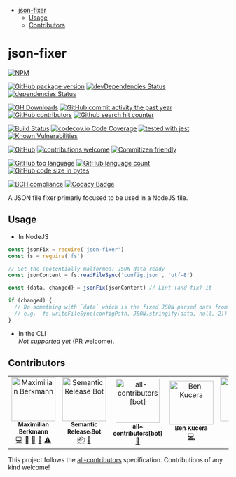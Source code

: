 <!-- START doctoc generated TOC please keep comment here to allow auto update -->
<!-- DON'T EDIT THIS SECTION, INSTEAD RE-RUN doctoc TO UPDATE -->

- [json-fixer](#json-fixer)
  - [Usage](#usage)
  - [Contributors](#contributors)

<!-- END doctoc generated TOC please keep comment here to allow auto update -->

# json-fixer

[![NPM](https://nodei.co/npm/json-fixer.png)](https://nodei.co/npm/json-fixer/)

[![GitHub package version](https://img.shields.io/github/package-json/v/Berkmann18/json-fixer.svg)](https://github.com/Berkmann18/json-fixer)
[![devDependencies Status](https://david-dm.org/berkmann18/json-fixer/dev-status.svg)](https://david-dm.org/berkmann18/json-fixer?type=dev)
[![dependencies Status](https://david-dm.org/berkmann18/json-fixer/status.svg)](https://david-dm.org/berkmann18/json-fixer)

[![GH Downloads](https://img.shields.io/github/downloads/Berkmann18/json-fixer/total.svg)](https://github.com/Berkmann18/json-fixer/network/members)
[![GitHub commit activity the past year](https://img.shields.io/github/commit-activity/y/Berkmann18/json-fixer.svg)](https://github.com/Berkmann18/json-fixer/graphs/commit-activity)
[![GitHub contributors](https://img.shields.io/github/contributors/Berkmann18/json-fixer.svg)](https://github.com/Berkmann18/json-fixer/graphs/contributors)
[![Github search hit counter](https://img.shields.io/github/search/Berkmann18/json-fixer/goto.svg)](https://github.com/Berkmann18/json-fixer/graphs/traffic)

[![Build Status](https://travis-ci.org/Berkmann18/json-fixer.svg?branch=master)](https://travis-ci.org/Berkmann18/json-fixer)
[![codecov.io Code Coverage](https://img.shields.io/codecov/c/github/Berkmann18/json-fixer.svg?maxAge=2592000)](https://codecov.io/github/Berkmann18/json-fixer?branch=master)
[![tested with jest](https://img.shields.io/badge/tested_with-jest-99424f.svg)](https://github.com/facebook/jest)
[![Known Vulnerabilities](https://snyk.io/test/github/Berkmann18/json-fixer/badge.svg?targetFile=package.json)](https://snyk.io/test/github/Berkmann18/json-fixer?targetFile=package.json)

[![GitHub](https://img.shields.io/github/license/Berkmann18/json-fixer.svg)](https://github.com/Berkmann18/json-fixer/blob/master/LICENSE)
[![contributions welcome](https://img.shields.io/badge/contributions-welcome-brightgreen.svg?style=flat)](https://github.com/Berkmann18/json-fixer/issues)
[![Commitizen friendly](https://img.shields.io/badge/commitizen-friendly-brightgreen.svg)](http://commitizen.github.io/cz-cli/)

[![GitHub top language](https://img.shields.io/github/languages/top/Berkmann18/json-fixer.svg)](https://github.com/Berkmann18/json-fixer)
[![GitHub language count](https://img.shields.io/github/languages/count/Berkmann18/json-fixer.svg)](https://github.com/Berkmann18/json-fixer)
[![GitHub code size in bytes](https://img.shields.io/github/languages/code-size/Berkmann18/json-fixer.svg)](https://github.com/Berkmann18/json-fixer)

[![BCH compliance](https://bettercodehub.com/edge/badge/Berkmann18/json-fixer?branch=master)](https://bettercodehub.com/results/Berkmann18/json-fixer)
[![Codacy Badge](https://api.codacy.com/project/badge/Grade/2a8e3e98d3bb47f29abbc3df7174675d)](https://app.codacy.com/app/maxieberkmann/json-fixer?utm_source=github.com&utm_medium=referral&utm_content=Berkmann18/json-fixer&utm_campaign=Badge_Grade_Dashboard)

A JSON file fixer primarly focused to be used in a NodeJS file.

## Usage

- In NodeJS

```js
const jsonFix = require('json-fixer')
const fs = require('fs')

// Get the (potentially malformed) JSON data ready
const jsonContent = fs.readFileSync('config.json', 'utf-8')

const {data, changed} = jsonFix(jsonContent) // Lint (and fix) it

if (changed) {
  // Do something with `data` which is the fixed JSON parsed data from `jsonContent`
  // e.g. `fs.writeFileSync(configPath, JSON.stringify(data, null, 2))`
}
```

- In the CLI<br>
  _Not supported yet_ (PR welcome).

## Contributors

<!-- ALL-CONTRIBUTORS-LIST:START - Do not remove or modify this section -->
<!-- prettier-ignore -->
<table>
  <tr>
    <td align="center"><a href="http://maxcubing.wordpress.com"><img src="https://avatars0.githubusercontent.com/u/8260834?v=4" width="100px;" alt="Maximilian Berkmann"/><br /><sub><b>Maximilian Berkmann</b></sub></a><br /><a href="https://github.com/Berkmann18/json-fixer/commits?author=Berkmann18" title="Code">💻</a> <a href="https://github.com/Berkmann18/json-fixer/commits?author=Berkmann18" title="Documentation">📖</a> <a href="#ideas-Berkmann18" title="Ideas, Planning, & Feedback">🤔</a> <a href="#maintenance-Berkmann18" title="Maintenance">🚧</a> <a href="https://github.com/Berkmann18/json-fixer/commits?author=Berkmann18" title="Tests">⚠️</a></td>
    <td align="center"><a href="http://semantic-release.org/"><img src="https://avatars1.githubusercontent.com/u/32174276?v=4" width="100px;" alt="Semantic Release Bot"/><br /><sub><b>Semantic Release Bot</b></sub></a><br /><a href="#platform-semantic-release-bot" title="Packaging/porting to new platform">📦</a> <a href="https://github.com/Berkmann18/json-fixer/commits?author=semantic-release-bot" title="Documentation">📖</a></td>
    <td align="center"><a href="https://github.com/apps/all-contributors"><img src="https://avatars1.githubusercontent.com/u/649578?v=4" width="100px;" alt="all-contributors[bot]"/><br /><sub><b>all-contributors[bot]</b></sub></a><br /><a href="https://github.com/Berkmann18/json-fixer/commits?author=all-contributors[bot]" title="Documentation">📖</a></td>
    <td align="center"><a href="https://github.com/Bkucera"><img src="https://avatars0.githubusercontent.com/u/14625260?v=4" width="100px;" alt="Ben Kucera"/><br /><sub><b>Ben Kucera</b></sub></a><br /><a href="https://github.com/Berkmann18/json-fixer/commits?author=Bkucera" title="Code">💻</a></td>
    <td align="center"><a href="https://github.com/SvetozarMateev"><img src="https://avatars3.githubusercontent.com/u/25162335?v=4" width="100px;" alt="Svetozar Mateev"/><br /><sub><b>Svetozar Mateev</b></sub></a><br /><a href="https://github.com/Berkmann18/json-fixer/issues?q=author%3ASvetozarMateev" title="Bug reports">🐛</a> <a href="https://github.com/Berkmann18/json-fixer/commits?author=SvetozarMateev" title="Code">💻</a></td>
  </tr>
</table>

<!-- ALL-CONTRIBUTORS-LIST:END -->

This project follows the [all-contributors](https://github.com/all-contributors/all-contributors) specification. Contributions of any kind welcome!
